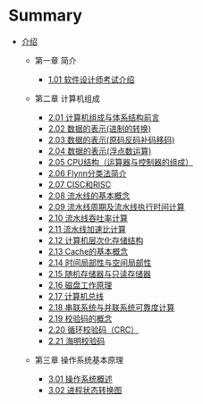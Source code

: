 
# Summary



* [介绍](README.md)
  * 第一章 简介 
    * [1.01  软件设计师考试介绍](1_01.md)

  * 第二章 计算机组成
    * [2.01  计算机组成与体系结构前言](2_01.md)
    * [2.02  数据的表示(进制的转换)](2_02.md)
    * [2.03  数据的表示(原码反码补码移码)](2_03.md)
    * [2.04  数据的表示(浮点数运算)](2_04.md)
    * [2.05  CPU结构（运算器与控制器的组成）](2_05.md)
    * [2.06  Flynn分类法简介](2_06.md)
    * [2.07  CISC和RISC](2_07.md)
    * [2.08  流水线的基本概念](2_08.md)
    * [2.09 流水线周期及流水线执行时间计算](2_09.md)
    * [2.10  流水线吞吐率计算](2_10.md)
    * [2.11  流水线加速比计算](2_11.md)
    * [2.12  计算机层次化存储结构](2_12.md)
    * [2.13  Cache的基本概念](2_13.md)
    * [2.14  时间局部性与空间局部性](2_14.md)
    * [2.15  随机存储器与只读存储器](2_15.md)
    * [2.16  磁盘工作原理](2_16.md)
    * [2.17  计算机总线](2_17.md)
    * [2.18  串联系统与并联系统可靠度计算](2_18.md)
    * [2.19  校验码的概念](2_19.md)
    * [2.20  循环校验码（CRC）](2_20.md)
    * [2.21  海明校验码](2_21.md)
  
  * 第三章 操作系统基本原理
  
    * [3.01  操作系统概述](3_01.md)
    * [3.02  进程状态转换图](3_02.md)
    
    

